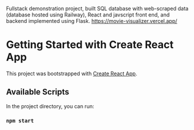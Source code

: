 Fullstack demonstration project, built SQL database with web-scraped data (database hosted using Railway), React and javscript front end, and backend implemented using Flask. 
https://movie-visualizer.vercel.app/

# Getting Started with Create React App

This project was bootstrapped with [Create React App](https://github.com/facebook/create-react-app).

## Available Scripts

In the project directory, you can run:

### `npm start`
